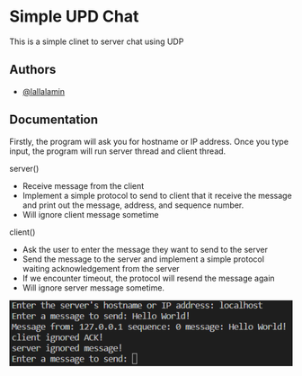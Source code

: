 
# Simple UPD Chat

This is a simple clinet to server chat using UDP



## Authors

- [@lallalamin](https://github.com/lallalamin)


## Documentation

Firstly, the program will ask you for hostname or IP
address. Once you type input, the program will run 
server thread and client thread. 

server()
- Receive message from the client
- Implement a simple protocol to send to client that it
  receive the message and print out the message, address,
  and sequence number.
- Will ignore client message sometime

client()
- Ask the user to enter the message they want to send
  to the server
- Send the message to the server and implement a simple
  protocol waiting acknowledgement from the server
- If we encounter timeout, the protocol will resend the 
  message again
- Will ignore server message sometime.


![output](Output.png)